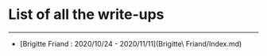 # List of all the write-ups

---

* [Brigitte Friand : 2020/10/24 - 2020/11/11](Brigitte\ Friand/Index.md)
